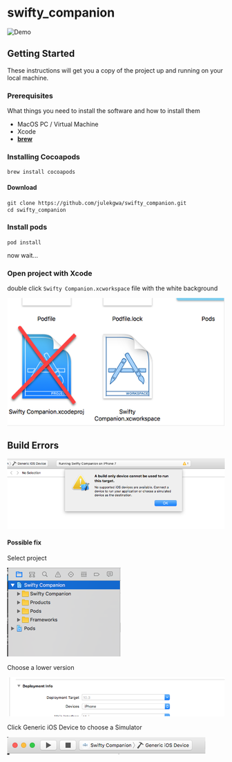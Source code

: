# swifty_companion

![Demo](swifty.gif)

## Getting Started

These instructions will get you a copy of the project up and running on your local machine.

### Prerequisites

What things you need to install the software and how to install them

* MacOS PC / Virtual Machine
* Xcode
* **[brew](https://brew.sh/)**

### Installing Cocoapods

```
brew install cocoapods
```

#### Download
```
git clone https://github.com/julekgwa/swifty_companion.git
cd swifty_companion
```

### Install pods
```
pod install
```
now wait...

### Open project with Xcode

double click `Swifty Companion.xcworkspace` file with the white background

![xcworkspace](workspace.png)

## Build Errors

![build error](build_error.png)

#### Possible fix

Select project

![fix](project.png)

Choose a lower version

![deployment target](target.png)

Click Generic iOS Device to choose a Simulator

![choose simulator](change.png)
